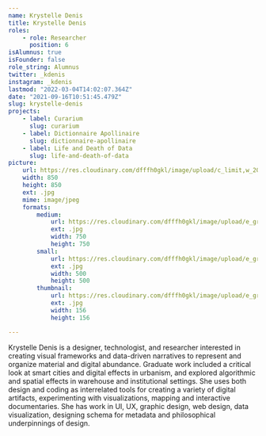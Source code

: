 ```yaml
---
name: Krystelle Denis
title: Krystelle Denis
roles:
    - role: Researcher
      position: 6
isAlumnus: true
isFounder: false
role_string: Alumnus
twitter: _kdenis
instagram: _kdenis
lastmod: "2022-03-04T14:02:07.364Z"
date: "2021-09-16T10:51:45.479Z"
slug: krystelle-denis
projects:
    - label: Curarium
      slug: curarium
    - label: Dictionnaire Apollinaire
      slug: dictionnaire-apollinaire
    - label: Life and Death of Data
      slug: life-and-death-of-data
picture:
    url: https://res.cloudinary.com/dfffh0gkl/image/upload/c_limit,w_2000,h_2000/e_grayscale/v1629122126/krystelle_af83499e74.jpg
    width: 850
    height: 850
    ext: .jpg
    mime: image/jpeg
    formats:
        medium:
            url: https://res.cloudinary.com/dfffh0gkl/image/upload/e_grayscale/v1629122127/medium_krystelle_af83499e74.jpg
            ext: .jpg
            width: 750
            height: 750
        small:
            url: https://res.cloudinary.com/dfffh0gkl/image/upload/e_grayscale/v1629122127/small_krystelle_af83499e74.jpg
            ext: .jpg
            width: 500
            height: 500
        thumbnail:
            url: https://res.cloudinary.com/dfffh0gkl/image/upload/e_grayscale/v1629122126/thumbnail_krystelle_af83499e74.jpg
            ext: .jpg
            width: 156
            height: 156

---
```

Krystelle Denis is a designer, technologist, and researcher interested in creating visual frameworks and data-driven narratives to represent and organize material and digital abundance. Graduate work included a critical look at smart cities and
digital effects in urbanism, and explored algorithmic and spatial effects in warehouse and institutional settings. She uses both design and coding as interrelated tools for creating a variety of digital artifacts, experimenting with visualizations, mapping and interactive documentaries. She has work in UI, UX, graphic design, web design, data visualization, designing schema for metadata and philosophical underpinnings of design. 